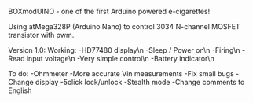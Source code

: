 BOXmodUINO - one of the first Arduino powered e-cigarettes!

Using atMega328P (Arduino Nano) to control 3034 N-channel MOSFET transistor with pwm.

Version 1.0:
  Working:
    -HD77480 display\n
    -Sleep / Power on\n
    -Firing\n
    -Read input voltage\n
    -Very simple control\n
    -Battery indicator\n
    
  To do:
    -Ohmmeter
    -More accurate Vin measurements
    -Fix small bugs
    -Change display
    -5click lock/unlock
    -Stealth mode
    -Change comments to English
